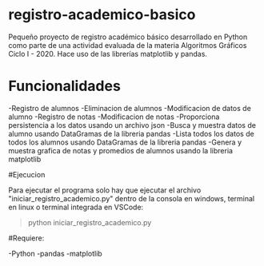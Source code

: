 # registro-academico-basico

Pequeño proyecto de registro académico básico desarrollado en Python como parte de una actividad evaluada de la materia Algoritmos Gráficos Ciclo I - 2020. Hace uso de las librerías matplotlib y pandas.

# Funcionalidades

-Registro de alumnos
-Eliminacion de alumnos
-Modificacion de datos de alumno
-Registro de notas
-Modificacion de notas
-Proporciona persistencia a los datos usando un archivo json
-Busca y muestra datos de alumno usando DataGramas de la libreria pandas
-Lista todos los datos de todos los alumnos usando DataGramas de la libreria pandas
-Genera y muestra grafica de notas y promedios de alumnos usando la libreria matplotlib

#Ejecucion

Para ejecutar el programa solo hay que ejecutar el archivo "iniciar_registro_academico.py" dentro de la consola en windows, terminal en linux o terminal integrada en VSCode:
>python iniciar_registro_academico.py

#Requiere:

-Python
-pandas
-matplotlib

